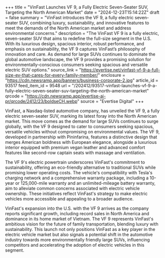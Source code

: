 +++
title = "VinFast Launches VF 9, a Fully Electric Seven-Seater SUV, Targeting the North American Market"
date = "2024-12-23T15:14:22Z"
draft = false
summary = "VinFast introduces the VF 9, a fully electric seven-seater SUV, combining luxury, sustainability, and innovative features to meet the demands of the North American market and address environmental concerns."
description = "The VinFast VF 9 is a fully electric, seven-seater SUV that aims to redefine the full-size segment in the U.S. With its luxurious design, spacious interior, robust performance, and emphasis on sustainability, the VF 9 captures VinFast’s philosophy of innovation and care. As demand for large SUVs continues to dominate the global automotive landscape, the VF 9 provides a promising solution for environmentally-conscious consumers seeking spacious and versatile electric SUV options."
source_link = "https://evertise.net/vinfast-vf-9-a-full-size-ev-that-cares-for-every-family-member/"
enclosure = "https://cdn.newsramp.app/banners/business-corporate-2.jpg"
article_id = 93517
feed_item_id = 9548
url = "/202412/93517-vinfast-launches-vf-9-a-fully-electric-seven-seater-suv-targeting-the-north-american-market"
qrcode = "https://cdn.newsramp.app/evertise-ai-pr/qrcode/2412/23/boldseCH.webp"
source = "Evertise Digital"
+++

<p>VinFast, a Nasdaq-listed automotive company, has unveiled the VF 9, a fully electric seven-seater SUV, marking its latest foray into the North American market. This move comes as the demand for large SUVs continues to surge globally, with the VF 9 designed to cater to consumers seeking spacious, versatile vehicles without compromising on environmental values. The VF 9, developed in partnership with Pininfarina, features a distinctive design that merges American boldness with European elegance, alongside a luxurious interior equipped with premium vegan leather and advanced comfort features like second-row captain seats with massage and ventilation.</p><p>The VF 9's electric powertrain underscores VinFast's commitment to sustainability, offering an eco-friendly alternative to traditional SUVs while promising lower operating costs. The vehicle's compatibility with Tesla's charging network and a comprehensive warranty package, including a 10-year or 125,000-mile warranty and an unlimited-mileage battery warranty, aim to alleviate common concerns associated with electric vehicle ownership. These initiatives reflect VinFast's strategy to make electric vehicles more accessible and appealing to a broader audience.</p><p>VinFast's expansion into the U.S. with the VF 9 arrives as the company reports significant growth, including record sales in North America and dominance in its home market of Vietnam. The VF 9 represents VinFast's ambitious vision for the future of family transportation, blending luxury with sustainability. This launch not only positions VinFast as a key player in the electric vehicle market but also signals a potential shift in the automotive industry towards more environmentally friendly large SUVs, influencing competitors and accelerating the adoption of electric vehicles in this segment.</p>